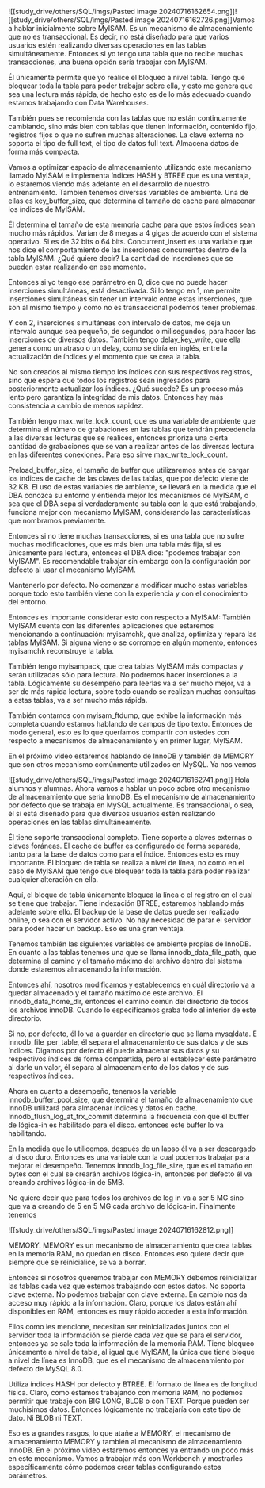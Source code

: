 ![[study_drive/others/SQL/imgs/Pasted image 20240716162654.png]]![[study_drive/others/SQL/imgs/Pasted image 20240716162726.png]]Vamos a hablar inicialmente sobre MyISAM. Es un mecanismo de almacenamiento que no es transaccional. Es decir, no está diseñado para que varios usuarios estén realizando diversas operaciones en las tablas simultáneamente. Entonces si yo tengo una tabla que no recibe muchas transacciones, una buena opción sería trabajar con MyISAM.

 Él únicamente permite que yo realice el bloqueo a nivel tabla. Tengo que bloquear toda la tabla para poder trabajar sobre ella, y esto me genera que sea una lectura más rápida, de hecho esto es de lo más adecuado cuando estamos trabajando con Data Warehouses.

También pues se recomienda con las tablas que no están continuamente cambiando, sino más bien con tablas que tienen información, contenido fijo, registros fijos o que no sufren muchas alteraciones. La clave externa no soporta el tipo de full text, el tipo de datos full text. Almacena datos de forma más compacta.

Vamos a optimizar espacio de almacenamiento utilizando este mecanismo llamado MyISAM e implementa índices HASH y BTREE que es una ventaja, lo estaremos viendo más adelante en el desarrollo de nuestro entrenamiento. También tenemos diversas variables de ambiente. Una de ellas es key_buffer_size, que determina el tamaño de cache para almacenar los índices de MyISAM.

 Él determina el tamaño de esta memoria cache para que estos índices sean mucho más rápidos. Varían de 8 megas a 4 gigas de acuerdo con el sistema operativo. Si es de 32 bits o 64 bits. Concurrent_insert es una variable que nos dice el comportamiento de las inserciones concurrentes dentro de la tabla MyISAM. ¿Qué quiere decir? La cantidad de inserciones que se pueden estar realizando en ese momento.

Entonces si yo tengo ese parámetro en 0, dice que no puede hacer inserciones simultáneas, está desactivada. Si lo tengo en 1, me permite inserciones simultáneas sin tener un intervalo entre estas inserciones, que son al mismo tiempo y como no es transaccional podemos tener problemas.

Y con 2, inserciones simultáneas con intervalo de datos, me deja un intervalo aunque sea pequeño, de segundos o milisegundos, para hacer las inserciones de diversos datos. También tengo delay_key_write, que ella genera como un atraso o un delay, como se diría en inglés, entre la actualización de índices y el momento que se crea la tabla.

 No son creados al mismo tiempo los índices con sus respectivos registros, sino que espera que todos los registros sean ingresados para posteriormente actualizar los índices. ¿Qué sucede? Es un proceso más lento pero garantiza la integridad de mis datos. Entonces hay más consistencia a cambio de menos rapidez.

 También tengo max_write_lock_count, que es una variable de ambiente que determina el número de grabaciones en las tablas que tendrán precedencia a las diversas lecturas que se realices, entonces prioriza una cierta cantidad de grabaciones que se van a realizar antes de las diversas lectura en las diferentes conexiones. Para eso sirve max_write_lock_count.

Preload_buffer_size, el tamaño de buffer que utilizaremos antes de cargar los índices de cache de las claves de las tablas, que por defecto viene de 32 KB. El uso de estas variables de ambiente, se llevará en la medida que el DBA conozca su entorno y entienda mejor los mecanismos de MyISAM, o sea que el DBA sepa si verdaderamente su tabla con la que está trabajando, funciona mejor con mecanismo MyISAM, considerando las características que nombramos previamente.

Entonces si no tiene muchas transacciones, si es una tabla que no sufre muchas modificaciones, que es más bien una tabla más fija, si es únicamente para lectura, entonces el DBA dice: "podemos trabajar con MyISAM". Es recomendable trabajar sin embargo con la configuración por defecto al usar el mecanismo MyISAM.

Mantenerlo por defecto. No comenzar a modificar mucho estas variables porque todo esto también viene con la experiencia y con el conocimiento del entorno.

Entonces es importante considerar esto con respecto a MyISAM: También MyISAM cuenta con las diferentes aplicaciones que estaremos mencionando a continuación: myisamchk, que analiza, optimiza y repara las tablas MyISAM. Si alguna viene o se corrompe en algún momento, entonces myisamchk reconstruye la tabla.

También tengo myisampack, que crea tablas MyISAM más compactas y serán utilizadas sólo para lectura. No podremos hacer inserciones a la tabla. Lógicamente su desempeño para leerlas va a ser mucho mejor, va a ser de más rápida lectura, sobre todo cuando se realizan muchas consultas a estas tablas, va a ser mucho más rápida.

También contamos con myisam_ftdump, que exhibe la información más completa cuando estamos hablando de campos de tipo texto. Entonces de modo general, esto es lo que queríamos compartir con ustedes con respecto a mecanismos de almacenamiento y en primer lugar, MyISAM.

 En el próximo video estaremos hablando de InnoDB y también de MEMORY que son otros mecanismo comúnmente utilizados en MySQL. Ya nos vemos

![[study_drive/others/SQL/imgs/Pasted image 20240716162741.png]]
Hola alumnos y alumnas. Ahora vamos a hablar un poco sobre otro mecanismo de almacenamiento que sería InnoDB. Es el mecanismo de almacenamiento por defecto que se trabaja en MySQL actualmente. Es transaccional, o sea, él sí está diseñado para que diversos usuarios estén realizando operaciones en las tablas simultáneamente.

Él tiene soporte transaccional completo. Tiene soporte a claves externas o claves foráneas. El cache de buffer es configurado de forma separada, tanto para la base de datos como para el índice. Entonces esto es muy importante. El bloqueo de tabla se realiza a nivel de línea, no como en el caso de MyISAM que tengo que bloquear toda la tabla para poder realizar cualquier alteración en ella.

Aquí, el bloque de tabla únicamente bloquea la línea o el registro en el cual se tiene que trabajar. Tiene indexación BTREE, estaremos hablando más adelante sobre ello. El backup de la base de datos puede ser realizado online, o sea con el servidor activo. No hay necesidad de parar el servidor para poder hacer un backup. Eso es una gran ventaja.

 Tenemos también las siguientes variables de ambiente propias de InnoDB. En cuanto a las tablas tenemos una que se llama innodb_data_file_path, que determina el camino y el tamaño máximo del archivo dentro del sistema donde estaremos almacenando la información.

 Entonces ahí, nosotros modificamos y establecemos en cuál directorio va a quedar almacenado y el tamaño máximo de este archivo. El innodb_data_home_dir, entonces el camino común del directorio de todos los archivos innoDB. Cuando lo especificamos graba todo al interior de este directorio.

Si no, por defecto, él lo va a guardar en directorio que se llama mysqldata. E innodb_file_per_table, él separa el almacenamiento de sus datos y de sus índices. Digamos por defecto él puede almacenar sus datos y su respectivos índices de forma compartida, pero al establecer este parámetro al darle un valor, él separa al almacenamiento de los datos y de sus respectivos índices.

Ahora en cuanto a desempeño, tenemos la variable innodb_buffer_pool_size, que determina el tamaño de almacenamiento que InnoDB utilizará para almacenar índices y datos en cache. Innodb_flush_log_at_trx_commit determina la frecuencia con que el buffer de lógica-in es habilitado para el disco. entonces este buffer lo va habilitando.

En la medida que lo utilicemos, después de un lapso él va a ser descargado al disco duro. Entonces es una variable con la cual podemos trabajar para mejorar el desempeño. Tenemos innodb_log_file_size, que es el tamaño en bytes con el cual se crearán archivos lógica-in, entonces por defecto él va creando archivos lógica-in de 5MB.

No quiere decir que para todos los archivos de log in va a ser 5 MG sino que va a creando de 5 en 5 MG cada archivo de lógica-in. Finalmente tenemos

![[study_drive/others/SQL/imgs/Pasted image 20240716162812.png]]

MEMORY. MEMORY es un mecanismo de almacenamiento que crea tablas en la memoria RAM, no quedan en disco. Entonces eso quiere decir que siempre que se reinicialice, se va a borrar.

Entonces si nosotros queremos trabajar con MEMORY debemos reinicializar las tablas cada vez que estemos trabajando con estos datos. No soporta clave externa. No podemos trabajar con clave externa. En cambio nos da acceso muy rápido a la información. Claro, porque los datos están ahí disponibles en RAM, entonces es muy rápido acceder a esta información.

Ellos como les mencione, necesitan ser reinicializados juntos con el servidor toda la información se pierde cada vez que se para el servidor, entonces ya se sale toda la información de la memoria RAM. Tiene bloqueo únicamente a nivel de tabla, al igual que MyISAM, la única que tiene bloque a nivel de línea es InnoDB, que es el mecanismo de almacenamiento por defecto de MySQL 8.0.

Utiliza índices HASH por defecto y BTREE. El formato de línea es de longitud física. Claro, como estamos trabajando con memoria RAM, no podemos permitir que trabaje con BIG LONG, BLOB o con TEXT. Porque pueden ser muchísimos datos. Entonces lógicamente no trabajaría con este tipo de dato. Ni BLOB ni TEXT.

Eso es a grandes rasgos, lo que atañe a MEMORY, el mecanismo de almacenamiento MEMORY y también al mecanismo de almacenamiento InnoDB. En el próximo video estaremos entonces ya entrando un poco más en este mecanismo. Vamos a trabajar más con Workbench y mostrarles específicamente cómo podemos crear tablas configurando estos parámetros.